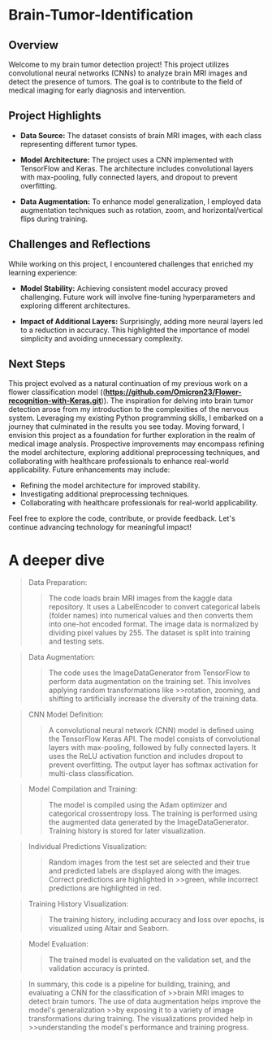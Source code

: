 # Brain-Tumor-Identification
## Overview
Welcome to my brain tumor detection project! This project utilizes convolutional neural networks (CNNs) to analyze brain MRI images and detect the presence of tumors. The goal is to contribute to the field of medical imaging for early diagnosis and intervention.

## Project Highlights

- **Data Source:** The dataset consists of brain MRI images, with each class representing different tumor types.
  
- **Model Architecture:** The project uses a CNN implemented with TensorFlow and Keras. The architecture includes convolutional layers with max-pooling, fully connected layers, and dropout to prevent overfitting.

- **Data Augmentation:** To enhance model generalization, I employed data augmentation techniques such as rotation, zoom, and horizontal/vertical flips during training.

## Challenges and Reflections

While working on this project, I encountered challenges that enriched my learning experience:

- **Model Stability:** Achieving consistent model accuracy proved challenging. Future work will involve fine-tuning hyperparameters and exploring different architectures.

- **Impact of Additional Layers:** Surprisingly, adding more neural layers led to a reduction in accuracy. This highlighted the importance of model simplicity and avoiding unnecessary complexity.

## Next Steps

This project evolved as a natural continuation of my previous work on a flower classification model ((**https://github.com/Omicron23/Flower-recognition-with-Keras.git**)). The inspiration for delving into brain tumor detection arose from my introduction to the complexities of the nervous system. Leveraging my existing Python programming skills, I embarked on a journey that culminated in the results you see today. Moving forward, I envision this project as a foundation for further exploration in the realm of medical image analysis. Prospective improvements may encompass refining the model architecture, exploring additional preprocessing techniques, and collaborating with healthcare professionals to enhance real-world applicability. Future enhancements may include:

- Refining the model architecture for improved stability.
- Investigating additional preprocessing techniques.
- Collaborating with healthcare professionals for real-world applicability.

Feel free to explore the code, contribute, or provide feedback. Let's continue advancing technology for meaningful impact!


# A deeper dive
>Data Preparation:
>>The code loads brain MRI images from the kaggle data repository.
>>It uses a LabelEncoder to convert categorical labels (folder names) into numerical values and then converts them into one-hot encoded format.
>>The image data is normalized by dividing pixel values by 255.
>>The dataset is split into training and testing sets.

>Data Augmentation:
>>The code uses the ImageDataGenerator from TensorFlow to perform data augmentation on the training set. This involves applying random transformations like >>rotation, zooming, and shifting to artificially increase the diversity of the training data.

>CNN Model Definition:
>>A convolutional neural network (CNN) model is defined using the TensorFlow Keras API.
>>The model consists of convolutional layers with max-pooling, followed by fully connected layers. It uses the ReLU activation function and includes dropout to prevent overfitting.
>>The output layer has softmax activation for multi-class classification.

>Model Compilation and Training:
>>The model is compiled using the Adam optimizer and categorical crossentropy loss.
>>The training is performed using the augmented data generated by the ImageDataGenerator.
>>Training history is stored for later visualization.

>Individual Predictions Visualization:
>>Random images from the test set are selected and their true and predicted labels are displayed along with the images. Correct predictions are highlighted in >>green, while incorrect predictions are highlighted in red.

>Training History Visualization:
>>The training history, including accuracy and loss over epochs, is visualized using Altair and Seaborn.

>Model Evaluation:
>>The trained model is evaluated on the validation set, and the validation accuracy is printed.

>In summary, this code is a pipeline for building, training, and evaluating a CNN for the classification of >>brain MRI images to detect brain tumors. The use of data augmentation helps improve the model's generalization >>by exposing it to a variety of image transformations during training. The visualizations provided help in >>understanding the model's performance and training progress.


